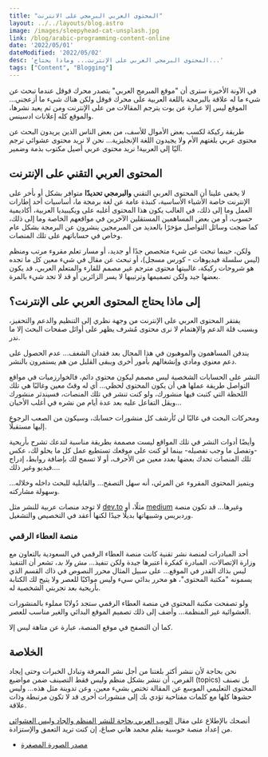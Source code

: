 ```yaml
---
title: "المحتوى العربي البرمجي على الانترنت"
layout: ../../layouts/blog.astro
image: /images/sleepyhead-cat-unsplash.jpg
link: /blog/arabic-programming-content-online
date: '2022/05/01'
dateModified: '2022/05/02'
desc: 'المحتوى البرمجي العربي على الإنترنت... وماذا يحتاج...'
tags: ["Content", "Blogging"]
---
```


في الآونة الأخيرة سترى أن "موقع المبرمج العربي" يتصدر محرك قوقل عندما تبحث عن شيء ما له علاقة بالبرمجة باللغة العربية على محرك قوقل ولكن هناك شيء ما أزعجني... الموقع ليس إلا عبارة عن بوت يترجم المقالات من على الإنترنت ومن ثم يعيد نشرها، والموقع كله إعلانات ادسينس.


طريقة ركيكة لكسب بعض الأموال للأسف، من بعض الناس الذين يريدون البحث عن محتوى عربي بلغتهم الأم ولا يجيدون اللغة الإنجليزية... نحن لا نريد محتوى عشوائي ترجم آليًا إلى العربية! نريد محتوى عربي أصيل مكتوب بذمة وضمير.


## المحتوى العربي التقني على الإنترنت

لا يخفى علينا أن المحتوى العربي التقني **والبرمجي تحديدًا** متوافر بشكل أو بأخر على الإنترنت خاصة الأشياء الأساسية،  كنبذة عامة عن لغة برمجة ما، أساسيات أحد إطارات العمل وما إلى ذلك، في الغالب يكون هذا المحتوى أغلبه على ويكيبيديا العربية، أكاديمية حسوب، أو من بعض المساهمين المستقلين الآخرين في مواقعهم الخاصة وما إلى ذلك، كما ضجت وسائل التواصل مؤخرًا بالعديد من المبرمجين ينشرون عن البرمجة بشكل عام وخاص في حساباتهم على تلك المنصات.

ولكن، حينما تبحث عن شيء متخصص جدًا أو جديد، أو مسار تعلم مقروء مرتب ومنظم (ليس سلسلة فيديوهات - كورس مسجل)، أو تبحث عن مقال في شيء معين كل ما تجده هو شروحات ركيكة، غالبيتها محتوى مترجم غير مصمم للقارء والمتعلم العربي، قد يكون بعضها جيد ولكن تصميمها وترتيبها لا يسر الزائرين أو قد لا تجد شيء بالمرة.


## إلى ماذا يحتاج المحتوى العربي على الإنترنت؟ 

يفتقر المحتوى العربي على الإنترنت من وجهة نظري إلى التنظيم والدعم والتحفيز، وبسبب قلة الدعم والإهتمام لا نرى محتوى مُشرف يظهر على أوائل صفحات البحث إلا ما ندر.

يندفن المساهمون والموهبون في هذا المجال بعد فقدان الشغف... عدم الحصول على دعم معنوي ومادي وإنشغالهم بأمور أخرى ويبقى القليل من هم يستمرون بالنشر.

النشر على الحسابات الشخصية ليس مصمم ليكون محتوى دائم، فالخوارزميات في مواقع التواصل طريقة عملها هي أن يكون المحتوى لحظي... أي له وقتٌ معين وغالبًا هي تلك اللحظة التي كتبت فيها منشورك، ولو كنت تنشر في تلك المنصات، فسيندثر منشورك ويقل التفاعل عليه بعد عدة أيام من نشره في أغلب الأحيان...

ومحركات البحث في غالبًا لن تُأرشف كل منشورات حسابك، وسيكون من الصعب الرجوع إليها مستقبلًا.

وأيضًا أدوات النشر في تلك المواقع ليست مصممة بطريقة مناسبة لتدعك تشرح بأريحية -وتفصل ما وجب تفصيله- بينما لو كنت على موقعك تستطيع عمل كل ما يحلو لك، عكس تلك المنصات تحدك بعضها بعدد معين من الأحرف، أو لا تسمح لك بإضافة روابط، إدراج فيديو وغير ذلك....

ويتميز المحتوى المقروء عن المرئي، أنه سهل التصفح... والقابلية للبحث داخله وخلاله... وسهولة مشاركته.

لا توجد منصات عربية للنشر مثل [dev.to](https://dev.to/) مثلًا، أو [medium](https://medium.com/) وغيرها...
قد تكون منصة وردبريس وشبيهاتها بديلًا جيدًا لكنها أعقد في التخصيص والتشغيل.

### منصة العطاء الرقمي

أحد المبادرات لمنصة نشر تقنية كانت منصة العطاء الرقمي في السعودية بالتعاون مع وزارة الإتصالات، المبادرة كفكرة أعتبرها جيدة ولكن تنفيذ... _مش ولا بد_، تشعر أن التنفيذ ليس بذاك القدر في الموقع... على سبيل المثال محرر النصوص في ذاك القسم الذي يسمونه "مكتبة المحتوى"، هو محرر بدائي سيء وليس مواكبًا للعصر ولا يتيح لك الكتابة بأريحية بعد تجربتي الشخصية له.

ولو تصفحت مكتبة المحتوى في منصة العطاء الرقمي ستجد دُولابًا مملوء بالمنشورات العشوائية غير المنظمة... وأضف إلى ذلك تصميم الموقع البدائي والغير مناسب للعصر.

كما أن التصفح في موقع المنصة، عبارة عن متاهة ليس إلا.

## الخلاصة

نحن بحاجة لأن ننشر أكثر بلغتنا من أجل نشر المعرفة وتبادل الخبرات وحتى إيجاد الفرص، أن ننشر بشكل منظم وليس فقط التصينف ضمن مواضيع (topics) بل نصنف المحتوى التعليمي الموسع عن المقالة تختص بشيء معين، وعن تدوينة مثل هذه... وليس حشوها كلها مع كلمات مفتاحية تؤدي بك إلى منشورات أخرى قد لا تكون مرتبطة وذات علاقة.

 أنصحك بالإطلاع على مقال [الويب العربي بحاجة للنشر المنظم والجاد وليس العشوائي](https://hausaba.com/tips-for-better-arabic-content/) من إعداد منصة حوسبة بقلم محمد هاني صباغ، إن كنت تريد التعمق والإستزادة.
 
 
* [مصدر الصورة المصغرة](https://unsplash.com/photos/RQjVO9KFMUg)

  




